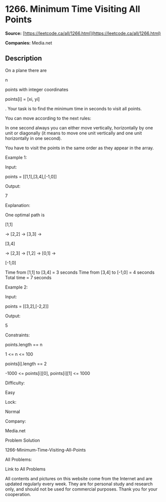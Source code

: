 # 1266. Minimum Time Visiting All Points

**Source:** [https://leetcode.ca/all/1266.html](https://leetcode.ca/all/1266.html)

**Companies:** Media.net

## Description

On a plane there are

n

points with integer coordinates

points[i]
            = [xi, yi]

. Your task is to find the minimum time in seconds to visit all points.

You can move according to the next rules:

In one second always you can either move vertically, horizontally by one unit or
                    diagonally (it means to move one unit vertically and one unit horizontally in
                    one second).

You have to visit the points in the same order as they appear in the array.

Example 1:

Input:

points = [[1,1],[3,4],[-1,0]]

Output:

7

Explanation:

One optimal path is

[1,1]

-> [2,2] -> [3,3] ->

[3,4]

-> [2,3] -> [1,2] -> [0,1] ->

[-1,0]

Time from [1,1] to [3,4] = 3 seconds
Time from [3,4] to [-1,0] = 4 seconds
Total time = 7 seconds

Example 2:

Input:

points = [[3,2],[-2,2]]

Output:

5

Constraints:

points.length == n

1 <= n <= 100

points[i].length == 2

-1000 <= points[i][0], points[i][1] <= 1000

Difficulty:

Easy

Lock:

Normal

Company:

Media.net

Problem Solution

1266-Minimum-Time-Visiting-All-Points

All Problems:

Link to All Problems

All contents and pictures on this website come from the Internet and are updated regularly every week. They are for personal study and research only, and should not be used for commercial purposes. Thank you for your cooperation.

